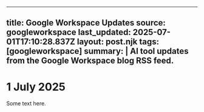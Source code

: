 
---
title: Google Workspace Updates
source: googleworkspace
last_updated: 2025-07-01T17:10:28.837Z
layout: post.njk
tags: [googleworkspace]
summary: |
  AI tool updates from the Google Workspace blog RSS feed.
---

# 1 July 2025
 
 Some text here. 
 

